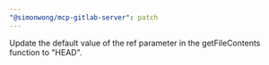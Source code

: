 ```yaml
---
"@simonwong/mcp-gitlab-server": patch
---
```


Update the default value of the ref parameter in the getFileContents function to "HEAD".
